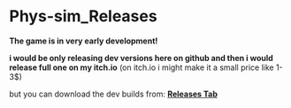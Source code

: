 # Phys-sim_Releases

**The game is in very early development!**

**i would be only releasing dev versions here on github and then i would release full one on my itch.io** (on itch.io i might make it a small price like 1-3$)

but you can download the dev builds from: **[Releases Tab](https://github.com/moxi-u7/Phys-sim_Releases/releases)**
